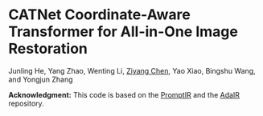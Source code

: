 # CATNet Coordinate-Aware Transformer for All-in-One Image Restoration

Junling He, Yang Zhao, Wenting Li, [Ziyang Chen](https://scholar.google.com.hk/citations?hl=zh-CN&user=t64KgqAAAAAJ), Yao Xiao, Bingshu Wang, and Yongjun Zhang


**Acknowledgment:** This code is based on the [PromptIR](https://github.com/va1shn9v/PromptIR) and the [AdaIR](https://github.com/c-yn/AdaIR/tree/main) repository. 
